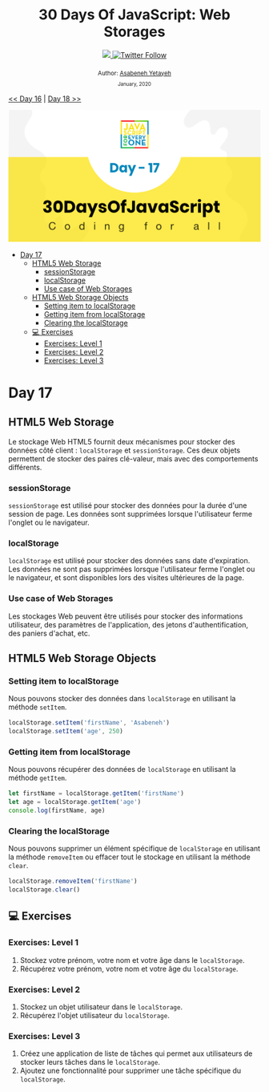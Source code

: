 <div align="center">
  <h1> 30 Days Of JavaScript: Web Storages</h1>
  <a class="header-badge" target="_blank" href="https://www.linkedin.com/in/asabeneh/">
  <img src="https://img.shields.io/badge/style--5eba00.svg?label=LinkedIn&logo=linkedin&style=social">
  </a>
  <a class="header-badge" target="_blank" href="https://twitter.com/Asabeneh">
  <img alt="Twitter Follow" src="https://img.shields.io/twitter/follow/asabeneh?style=social">
  </a>

<sub>Author:
<a href="https://www.linkedin.com/in/asabeneh/" target="_blank">Asabeneh Yetayeh</a><br>
<small> January, 2020</small>
</sub>

</div>

[<< Day 16](../16_Day_JSON/16_day_json.md) | [Day 18 >>](../18_Day_Promises/18_day_promises.md)

![Thirty Days Of JavaScript](../images/banners/day_1_17.png)

- [Day 17](#day-17)
  - [HTML5 Web Storage](#html5-web-storage)
    - [sessionStorage](#sessionstorage)
    - [localStorage](#localstorage)
    - [Use case of Web Storages](#use-case-of-web-storages)
  - [HTML5 Web Storage Objects](#html5-web-storage-objects)
    - [Setting item to localStorage](#setting-item-to-localstorage)
    - [Getting item from localStorage](#getting-item-from-localstorage)
    - [Clearing the localStorage](#clearing-the-localstorage)
  - [💻 Exercises](#-exercises)
    - [Exercises: Level 1](#exercises-level-1)
    - [Exercises: Level 2](#exercises-level-2)
    - [Exercises: Level 3](#exercises-level-3)

# Day 17

## HTML5 Web Storage

Le stockage Web HTML5 fournit deux mécanismes pour stocker des données côté client : `localStorage` et `sessionStorage`. Ces deux objets permettent de stocker des paires clé-valeur, mais avec des comportements différents.

### sessionStorage

`sessionStorage` est utilisé pour stocker des données pour la durée d'une session de page. Les données sont supprimées lorsque l'utilisateur ferme l'onglet ou le navigateur.

### localStorage

`localStorage` est utilisé pour stocker des données sans date d'expiration. Les données ne sont pas supprimées lorsque l'utilisateur ferme l'onglet ou le navigateur, et sont disponibles lors des visites ultérieures de la page.

### Use case of Web Storages

Les stockages Web peuvent être utilisés pour stocker des informations utilisateur, des paramètres de l'application, des jetons d'authentification, des paniers d'achat, etc.

## HTML5 Web Storage Objects

### Setting item to localStorage

Nous pouvons stocker des données dans `localStorage` en utilisant la méthode `setItem`.

```js
localStorage.setItem('firstName', 'Asabeneh')
localStorage.setItem('age', 250)
```

### Getting item from localStorage

Nous pouvons récupérer des données de `localStorage` en utilisant la méthode `getItem`.

```js
let firstName = localStorage.getItem('firstName')
let age = localStorage.getItem('age')
console.log(firstName, age)
```

### Clearing the localStorage

Nous pouvons supprimer un élément spécifique de `localStorage` en utilisant la méthode `removeItem` ou effacer tout le stockage en utilisant la méthode `clear`.

```js
localStorage.removeItem('firstName')
localStorage.clear()
```

## 💻 Exercises

### Exercises: Level 1

1. Stockez votre prénom, votre nom et votre âge dans le `localStorage`.
2. Récupérez votre prénom, votre nom et votre âge du `localStorage`.

### Exercises: Level 2

1. Stockez un objet utilisateur dans le `localStorage`.
2. Récupérez l'objet utilisateur du `localStorage`.

### Exercises: Level 3

1. Créez une application de liste de tâches qui permet aux utilisateurs de stocker leurs tâches dans le `localStorage`.
2. Ajoutez une fonctionnalité pour supprimer une tâche spécifique du `localStorage`.